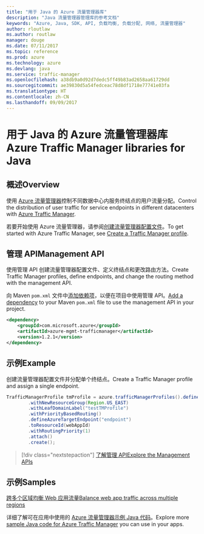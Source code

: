 ```yaml
---
title: "用于 Java 的 Azure 流量管理器库"
description: "Java 流量管理器管理库的参考文档"
keywords: "Azure, Java, SDK, API, 负载均衡, 负载分配, 网络, 流量管理器"
author: rloutlaw
ms.author: routlaw
manager: douge
ms.date: 07/11/2017
ms.topic: reference
ms.prod: azure
ms.technology: azure
ms.devlang: java
ms.service: traffic-manager
ms.openlocfilehash: a38db9a0d92d7dedc5ff49b83ad2658aa61729dd
ms.sourcegitcommit: ae39830d5a54fedceac78d8df1718e77741e03fa
ms.translationtype: HT
ms.contentlocale: zh-CN
ms.lasthandoff: 09/09/2017
---
```

# <a name="azure-traffic-manager-libraries-for-java"></a><span data-ttu-id="980d3-104">用于 Java 的 Azure 流量管理器库</span><span class="sxs-lookup"><span data-stu-id="980d3-104">Azure Traffic Manager libraries for Java</span></span>

## <a name="overview"></a><span data-ttu-id="980d3-105">概述</span><span class="sxs-lookup"><span data-stu-id="980d3-105">Overview</span></span>

<span data-ttu-id="980d3-106">使用 [Azure 流量管理器](/azure/traffic-manager/traffic-manager-overview)控制不同数据中心内服务终结点的用户流量分配。</span><span class="sxs-lookup"><span data-stu-id="980d3-106">Control the distribution of user traffic for service endpoints in different datacenters with [Azure Traffic Manager](/azure/traffic-manager/traffic-manager-overview).</span></span>

<span data-ttu-id="980d3-107">若要开始使用 Azure 流量管理器，请参阅[创建流量管理器配置文件](/azure/traffic-manager/traffic-manager-create-profile)。</span><span class="sxs-lookup"><span data-stu-id="980d3-107">To get started with Azure Traffic Manager, see [Create a Traffic Manager profile](/azure/traffic-manager/traffic-manager-create-profile).</span></span>

## <a name="management-api"></a><span data-ttu-id="980d3-108">管理 API</span><span class="sxs-lookup"><span data-stu-id="980d3-108">Management API</span></span>

<span data-ttu-id="980d3-109">使用管理 API 创建流量管理器配置文件、定义终结点和更改路由方法。</span><span class="sxs-lookup"><span data-stu-id="980d3-109">Create Traffic Manager profiles, define endpoints, and change the routing method with the management API.</span></span> 

<span data-ttu-id="980d3-110">向 Maven `pom.xml` 文件中[添加依赖项](https://maven.apache.org/guides/getting-started/index.html#How_do_I_use_external_dependencies)，以便在项目中使用管理 API。</span><span class="sxs-lookup"><span data-stu-id="980d3-110">[Add a dependency](https://maven.apache.org/guides/getting-started/index.html#How_do_I_use_external_dependencies) to your Maven `pom.xml` file to use the management API in your project.</span></span>  

```XML
<dependency>
    <groupId>com.microsoft.azure</groupId>
    <artifactId>azure-mgmt-trafficmanager</artifactId>
    <version>1.2.1</version>
</dependency>
```   

## <a name="example"></a><span data-ttu-id="980d3-111">示例</span><span class="sxs-lookup"><span data-stu-id="980d3-111">Example</span></span>

<span data-ttu-id="980d3-112">创建流量管理器配置文件并分配单个终结点。</span><span class="sxs-lookup"><span data-stu-id="980d3-112">Create a Traffic Manager profile and assign a single endpoint.</span></span>

```java
TrafficManagerProfile tmProfile = azure.trafficManagerProfiles().define("testTMProfile")
        .withNewResourceGroup(Region.US_EAST)
        .withLeafDomainLabel("testTMProfile")
        .withPriorityBasedRouting()
        .defineAzureTargetEndpoint("endpoint")
        .toResourceId(webAppId)
        .withRoutingPriority(1)
        .attach()
        .create();
```

> [!div class="nextstepaction"]
> [<span data-ttu-id="980d3-113">了解管理 API</span><span class="sxs-lookup"><span data-stu-id="980d3-113">Explore the Management APIs</span></span>](/java/api/overview/azure/trafficmanager/managementapi)

## <a name="samples"></a><span data-ttu-id="980d3-114">示例</span><span class="sxs-lookup"><span data-stu-id="980d3-114">Samples</span></span>

[<span data-ttu-id="980d3-115">跨多个区域均衡 Web 应用流量</span><span class="sxs-lookup"><span data-stu-id="980d3-115">Balance web app traffic across multiple regions</span></span>](https://github.com/Azure-Samples/traffic-manager-java-manage-profiles)

<span data-ttu-id="980d3-116">详细了解可在应用中使用的 [Azure 流量管理器示例 Java 代码](https://azure.microsoft.com/resources/samples/?platform=java&term=traffic)。</span><span class="sxs-lookup"><span data-stu-id="980d3-116">Explore more [sample Java code for Azure Traffic Manager](https://azure.microsoft.com/resources/samples/?platform=java&term=traffic) you can use in your apps.</span></span>
